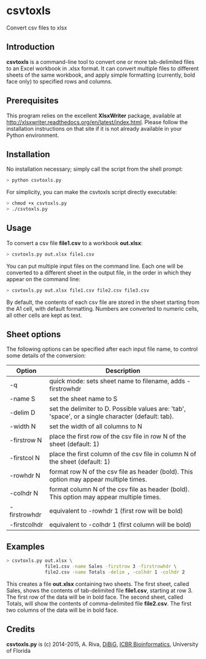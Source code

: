 # csvtoxls
Convert csv files to xlsx

## Introduction
**csvtoxls** is a command-line tool to convert one or more tab-delimited files to
an Excel workbook in .xlsx format. It can convert multiple files to different sheets
of the same workbook, and apply simple formatting (currently, bold face only) to 
specified rows and columns.

## Prerequisites
This program relies on the excellent **XlsxWriter** package, available at 
http://xlsxwriter.readthedocs.org/en/latest/index.html. Please follow the 
installation instructions on that site if it is not already available in your
Python environment.

## Installation
No installation necessary; simply call the script from the shell prompt:

```bash
> python csvtoxls.py
```

For simplicity, you can make the csvtoxls script directly executable:

```bash
> chmod +x csvtoxls.py
> ./csvtoxls.py
```

## Usage
To convert a csv file **file1.csv** to a workbook **out.xlsx**:

```bash
> csvtoxls.py out.xlsx file1.csv
```

You can put multiple input files on the command line. Each one will be 
converted to a different sheet in the output file, in the order in which
they appear on the command line:

```bash
> csvtoxls.py out.xlsx file1.csv file2.csv file3.csv
```

By default, the contents of each csv file are stored in the sheet starting
from the A1 cell, with default formatting. Numbers are converted to numeric 
cells, all other cells are kept as text.

## Sheet options

The following options can be specified after each input file name, to control
some details of the conversion:

Option       | Description
-------------|------------
-q           | quick mode: sets sheet name to filename, adds -firstrowhdr
-name S      | set the sheet name to S
-delim D     | set the delimiter to D. Possible values are: 'tab', 'space', or a single character (default: tab).
-width N     | set the width of all columns to N
-firstrow N  | place the first row of the csv file in row N of the sheet (default: 1)
-firstcol N  | place the first column of the csv file in column N of the sheet (default: 1)
-rowhdr N    | format row N of the csv file as header (bold). This option may appear multiple times.
-colhdr N    | format column N of the csv file as header (bold). This option may appear multiple times.
-firstrowhdr | equivalent to -rowhdr 1 (first row will be bold)
-firstcolhdr | equivalent to -colhdr 1 (first column will be bold)

## Examples

```bash
> csvtoxls.py out.xlsx \
              file1.csv -name Sales -firstrow 3 -firstrowhdr \
              file2.csv -name Totals -delim , -colhdr 1 -colhdr 2
```

This creates a file **out.xlsx** containing two sheets. The first sheet, called Sales, shows the contents of 
tab-delimited file **file1.csv**, starting at row 3. The first row of the data will be in bold face. The 
second sheet, called Totals, will show the contents of comma-delimited file **file2.csv**. The first two columns of the data will be in bold face.

## Credits
**csvtoxls.py** is (c) 2014-2015, A. Riva, <A href='http://dibig.biotech.ufl.edu'>DiBiG</A>, <A href='http://biotech.ufl.edu/'>ICBR Bioinformatics</A>, University of Florida
